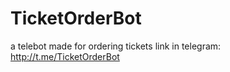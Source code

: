# TicketOrderBot
 a telebot made for ordering tickets
 link in telegram: http://t.me/TicketOrderBot
